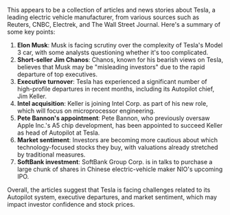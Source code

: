 This appears to be a collection of articles and news stories about Tesla, a leading electric vehicle manufacturer, from various sources such as Reuters, CNBC, Electrek, and The Wall Street Journal. Here's a summary of some key points:

1. **Elon Musk**: Musk is facing scrutiny over the complexity of Tesla's Model 3 car, with some analysts questioning whether it's too complicated.
2. **Short-seller Jim Chanos**: Chanos, known for his bearish views on Tesla, believes that Musk may be "misleading investors" due to the rapid departure of top executives.
3. **Executive turnover**: Tesla has experienced a significant number of high-profile departures in recent months, including its Autopilot chief, Jim Keller.
4. **Intel acquisition**: Keller is joining Intel Corp. as part of his new role, which will focus on microprocessor engineering.
5. **Pete Bannon's appointment**: Pete Bannon, who previously oversaw Apple Inc.'s A5 chip development, has been appointed to succeed Keller as head of Autopilot at Tesla.
6. **Market sentiment**: Investors are becoming more cautious about which technology-focused stocks they buy, with valuations already stretched by traditional measures.
7. **SoftBank investment**: SoftBank Group Corp. is in talks to purchase a large chunk of shares in Chinese electric-vehicle maker NIO's upcoming IPO.

Overall, the articles suggest that Tesla is facing challenges related to its Autopilot system, executive departures, and market sentiment, which may impact investor confidence and stock prices.